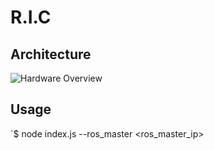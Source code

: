 # R.I.C

## Architecture

![Hardware Overview](http://www.plantuml.com/plantuml/proxy?cache=no&src=https://raw.github.com/anoff/ric/master/assets/system.iuml)

## Usage

`$ node index.js --ros_master <ros_master_ip>
